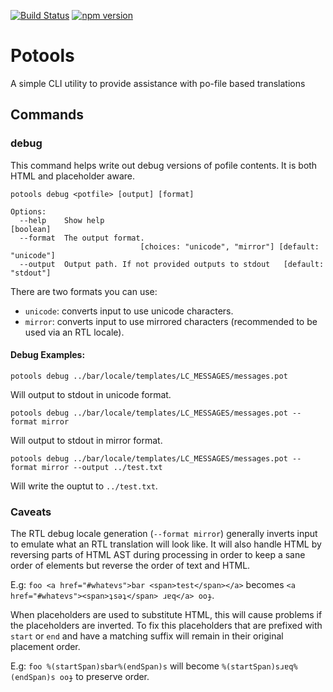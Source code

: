 [![Build Status](https://travis-ci.org/mozilla/potools.svg?branch=master)](https://travis-ci.org/mozilla/potools)
[![npm version](https://badge.fury.io/js/potools.svg)](https://badge.fury.io/js/potools)

# Potools

A simple CLI utility to provide assistance with po-file based translations

## Commands

### debug

This command helps write out debug versions of pofile contents. It is both HTML
and placeholder aware.

```
potools debug <potfile> [output] [format]

Options:
  --help    Show help                                                  [boolean]
  --format  The output format.
                             [choices: "unicode", "mirror"] [default: "unicode"]
  --output  Output path. If not provided outputs to stdout   [default: "stdout"]
```

There are two formats you can use:

* `unicode`: converts input to use unicode characters.
* `mirror`: converts input to use mirrored characters (recommended to be used via an RTL locale).

#### Debug Examples:

```
potools debug ../bar/locale/templates/LC_MESSAGES/messages.pot
```

Will output to stdout in unicode format.

```
potools debug ../bar/locale/templates/LC_MESSAGES/messages.pot --format mirror
```

Will output to stdout in mirror format.

```
potools debug ../bar/locale/templates/LC_MESSAGES/messages.pot --format mirror --output ../test.txt
```

Will write the ouptut to `../test.txt`.

### Caveats 

The RTL debug locale generation (`--format mirror`) generally inverts input to emulate what an RTL translation will look like. 
It will also handle HTML by reversing parts of HTML AST during processing in order to keep a sane order of elements 
but reverse the order of text and HTML.

E.g: `foo <a href="#whatevs">bar <span>test</span></a>` becomes `<a href="#whatevs"><span>ʇsǝʇ</span> ɹɐq</a> ooɟ`.

When placeholders are used to substitute HTML, this will cause problems if the placeholders are inverted. To fix this placeholders that are prefixed with `start` or `end` and have a matching suffix will remain in their original placement 
order.

E.g: `foo %(startSpan)sbar%(endSpan)s` will become `%(startSpan)sɹɐq%(endSpan)s ooɟ` to preserve order.
